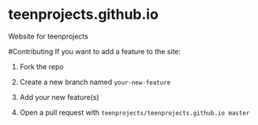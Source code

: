 # teenprojects.github.io
Website for teenprojects

#Contributing
If you want to add a feature to the site:

1. Fork the repo

2. Create a new branch named `your-new-feature`

3. Add your new feature(s)

4. Open a pull request with `teenprojects/teenprojects.github.io master`
